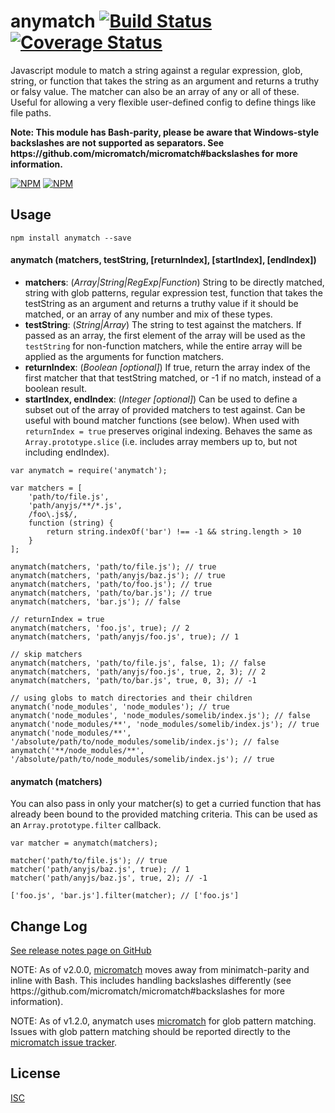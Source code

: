 <h1 id="anymatch-%21build-status-%21coverage-status">anymatch <a href="https://travis-ci.org/micromatch/anymatch"><img src="https://travis-ci.org/micromatch/anymatch.svg?branch=master" alt="Build Status" /></a> <a href="https://coveralls.io/r/micromatch/anymatch?branch=master"><img src="https://img.shields.io/coveralls/micromatch/anymatch.svg?branch=master" alt="Coverage Status" /></a></h1>

<p>Javascript module to match a string against a regular expression, glob, string,
or function that takes the string as an argument and returns a truthy or falsy
value. The matcher can also be an array of any or all of these. Useful for
allowing a very flexible user-defined config to define things like file paths.</p>

<p><strong>Note: This module has Bash-parity, please be aware that Windows-style backslashes are not supported as separators. See https://github.com/micromatch/micromatch#backslashes for more information.</strong></p>

<p><a href="https://nodei.co/npm/anymatch/"><img src="https://nodei.co/npm/anymatch.png?downloads=true&amp;downloadRank=true&amp;stars=true" alt="NPM" /></a>
<a href="https://nodei.co/npm-dl/anymatch/"><img src="https://nodei.co/npm-dl/anymatch.png?height=3&amp;months=9" alt="NPM" /></a></p>

<h2 id="usage">Usage</h2>

<pre><code class="sh">npm install anymatch --save
</code></pre>

<h4 id="anymatch-matchers%2C-teststring%2C-returnindex%2C-startindex%2C-endindex">anymatch (matchers, testString, [returnIndex], [startIndex], [endIndex])</h4>

<ul>
<li><strong>matchers</strong>: (<em>Array|String|RegExp|Function</em>)
String to be directly matched, string with glob patterns, regular expression
test, function that takes the testString as an argument and returns a truthy
value if it should be matched, or an array of any number and mix of these types.</li>
<li><strong>testString</strong>: (<em>String|Array</em>) The string to test against the matchers. If
passed as an array, the first element of the array will be used as the
<code>testString</code> for non-function matchers, while the entire array will be applied
as the arguments for function matchers.</li>
<li><strong>returnIndex</strong>: (<em>Boolean [optional]</em>) If true, return the array index of
the first matcher that that testString matched, or -1 if no match, instead of a
boolean result.</li>
<li><strong>startIndex, endIndex</strong>: (<em>Integer [optional]</em>) Can be used to define a
subset out of the array of provided matchers to test against. Can be useful
with bound matcher functions (see below). When used with <code>returnIndex = true</code>
preserves original indexing. Behaves the same as <code>Array.prototype.slice</code> (i.e.
includes array members up to, but not including endIndex).</li>
</ul>

<pre><code class="js">var anymatch = require('anymatch');

var matchers = [
    'path/to/file.js',
    'path/anyjs/**/*.js',
    /foo\.js$/,
    function (string) {
        return string.indexOf('bar') !== -1 &amp;&amp; string.length &gt; 10
    }
];

anymatch(matchers, 'path/to/file.js'); // true
anymatch(matchers, 'path/anyjs/baz.js'); // true
anymatch(matchers, 'path/to/foo.js'); // true
anymatch(matchers, 'path/to/bar.js'); // true
anymatch(matchers, 'bar.js'); // false

// returnIndex = true
anymatch(matchers, 'foo.js', true); // 2
anymatch(matchers, 'path/anyjs/foo.js', true); // 1

// skip matchers
anymatch(matchers, 'path/to/file.js', false, 1); // false
anymatch(matchers, 'path/anyjs/foo.js', true, 2, 3); // 2
anymatch(matchers, 'path/to/bar.js', true, 0, 3); // -1

// using globs to match directories and their children
anymatch('node_modules', 'node_modules'); // true
anymatch('node_modules', 'node_modules/somelib/index.js'); // false
anymatch('node_modules/**', 'node_modules/somelib/index.js'); // true
anymatch('node_modules/**', '/absolute/path/to/node_modules/somelib/index.js'); // false
anymatch('**/node_modules/**', '/absolute/path/to/node_modules/somelib/index.js'); // true
</code></pre>

<h4 id="anymatch-matchers">anymatch (matchers)</h4>

<p>You can also pass in only your matcher(s) to get a curried function that has
already been bound to the provided matching criteria. This can be used as an
<code>Array.prototype.filter</code> callback.</p>

<pre><code class="js">var matcher = anymatch(matchers);

matcher('path/to/file.js'); // true
matcher('path/anyjs/baz.js', true); // 1
matcher('path/anyjs/baz.js', true, 2); // -1

['foo.js', 'bar.js'].filter(matcher); // ['foo.js']
</code></pre>

<h2 id="change-log">Change Log</h2>

<p><a href="https://github.com/micromatch/anymatch/releases">See release notes page on GitHub</a></p>

<p>NOTE: As of v2.0.0, <a href="https://github.com/jonschlinkert/micromatch">micromatch</a> moves away from minimatch-parity and inline with Bash. This includes handling backslashes differently (see https://github.com/micromatch/micromatch#backslashes for more information).</p>

<p>NOTE: As of v1.2.0, anymatch uses <a href="https://github.com/jonschlinkert/micromatch">micromatch</a>
for glob pattern matching. Issues with glob pattern matching should be
reported directly to the <a href="https://github.com/jonschlinkert/micromatch/issues">micromatch issue tracker</a>.</p>

<h2 id="license">License</h2>

<p><a href="https://raw.github.com/micromatch/anymatch/master/LICENSE">ISC</a></p>
